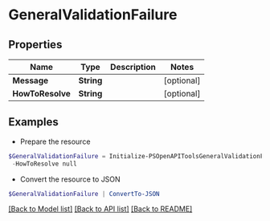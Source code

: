 # GeneralValidationFailure
## Properties

Name | Type | Description | Notes
------------ | ------------- | ------------- | -------------
**Message** | **String** |  | [optional] 
**HowToResolve** | **String** |  | [optional] 

## Examples

- Prepare the resource
```powershell
$GeneralValidationFailure = Initialize-PSOpenAPIToolsGeneralValidationFailure  -Message null `
 -HowToResolve null
```

- Convert the resource to JSON
```powershell
$GeneralValidationFailure | ConvertTo-JSON
```

[[Back to Model list]](../README.md#documentation-for-models) [[Back to API list]](../README.md#documentation-for-api-endpoints) [[Back to README]](../README.md)

